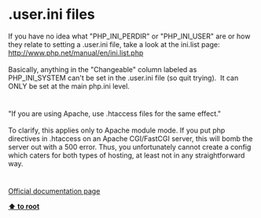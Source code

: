 # .user.ini files




<div class="phpcode"><span class="html">
If you have no idea what &quot;PHP_INI_PERDIR&quot; or &quot;PHP_INI_USER&quot; are or how they relate to setting a .user.ini file, take a look at the ini.list page: <a href="http://www.php.net/manual/en/ini.list.php" rel="nofollow" target="_blank">http://www.php.net/manual/en/ini.list.php</a><br><br>Basically, anything in the &quot;Changeable&quot; column labeled as PHP_INI_SYSTEM can&apos;t be set in the .user.ini file (so quit trying).&#xA0; It can ONLY be set at the main php.ini level.</span>
</div>
  

#


<div class="phpcode"><span class="html">
&quot;If you are using Apache, use .htaccess files for the same effect.&quot;<br><br>To clarify, this applies only to Apache module mode. If you put php directives in .htaccess on an Apache CGI/FastCGI server, this will bomb the server out with a 500 error. Thus, you unfortunately cannot create a config which caters for both types of hosting, at least not in any straightforward way.</span>
</div>
  

#

[Official documentation page](https://www.php.net/manual/en/configuration.file.per-user.php)

**[⬆ to root](/)**